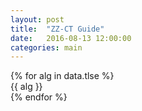```yaml
---
layout: post
title:  "ZZ-CT Guide"
date:   2016-08-13 12:00:00
categories: main
---
```


<section class="algs">
  {% for alg in data.tlse %}
    <div class="alg">
      {{ alg }}
    </div>
  {% endfor %}
</section>

